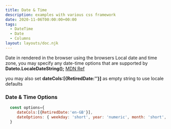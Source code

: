 ```yaml
---
title: Date & Time
description: examples with various css framework
date: 2020-11-06T00:00:00+00:00
tags:
  - DateTime
  - Date
  - Columns
layout: layouts/doc.njk
---
```


Date in rendered in the browser using the browsers Local date and time zone, you may specify any date-time  options that are supported by <strong>Dateto.LocaleDateString();</strong> [MDN Ref](https://developer.mozilla.org/en-US/docs/Web/JavaScript/Reference/Global_Objects/Date/toLocaleDateString)

you may also set <strong> dateCols:[{RetiredDate:''}]</strong> as empty string to use locale defaults


### Date & Time Options
 ```js
   const options={
      dateCols:[{RetiredDate:'en-GB'}],
      dateOptions: { weekday: 'short', year: 'numeric', month: 'short', day: 'numeric' },
   }

 ```


